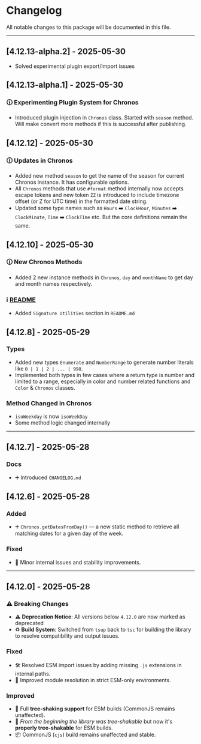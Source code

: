 # Changelog

<!-- markdownlint-disable-file MD024 -->

All notable changes to this package will be documented in this file.

---

## [4.12.13-alpha.2] - 2025-05-30

- Solved experimental plugin export/import issues

## [4.12.13-alpha.1] - 2025-05-30

### 🕧 Experimenting Plugin System for Chronos

- Introduced plugin injection in `Chronos` class. Started with `season` method. Will make convert more methods if this is successful after publishing.

## [4.12.12] - 2025-05-30

### 🕧 Updates in Chronos

- Added new method `season` to get the name of the season for current Chronos instance. It has configurable options.
- All `Chronos` methods that use `#format` method internally now accepts escape tokens and new token `ZZ` is introduced to include timezone offset (or Z for UTC time) in the formatted date string.
- Updated some type names such as `Hours` ➡️ `ClockHour`, `Minutes` ➡️ `ClockMinute`, `Time` ➡️ `ClockTIme` etc. But the core definitions remain the same.

## [4.12.10] - 2025-05-30

### 🕧 New Chronos Methods

- Added 2 new instance methods in `Chronos`, `day` and `monthName` to get day and month names respectively.

### ℹ️ [README](README.md)

- Added `Signature Utilities` section in `README.md`

## [4.12.8] - 2025-05-29

### Types

- Added new types `Enumerate` and `NumberRange` to generate number literals like `0 | 1 | 2 | ... | 998`.
- Implemented both types in few cases where a return type is number and limited to a range, especially in color and number related functions and `Color` & `Chronos` classes.

### Method Changed in Chronos

- `isoWeekday` is now `isoWeekDay`
- Some method logic changed internally

---

## [4.12.7] - 2025-05-28

### Docs

- ➕ Introduced `CHANGELOG.md`

## [4.12.6] - 2025-05-28

### Added

- ➕ `Chronos.getDatesFromDay()` — a new static method to retrieve all matching dates for a given day of the week.

### Fixed

- 🐛 Minor internal issues and stability improvements.

---

## [4.12.0] - 2025-05-28

### ⚠️ Breaking Changes

- ⚠️ **Deprecation Notice**: All versions below `4.12.0` are now marked as deprecated
- ♻️ **Build System**: Switched from `tsup` back to `tsc` for building the library to resolve compatibility and output issues.

### Fixed

- 🛠️ Resolved ESM import issues by adding missing `.js` extensions in internal paths.
- 🧩 Improved module resolution in strict ESM-only environments.

### Improved

- 🌲 Full **tree-shaking support** for ESM builds (CommonJS remains unaffected).
- 🌲 _From the beginning the library was tree-shakable_ but now it's **properly tree-shakable** for ESM builds.
- 📦 CommonJS (`cjs`) build remains unaffected and stable.
